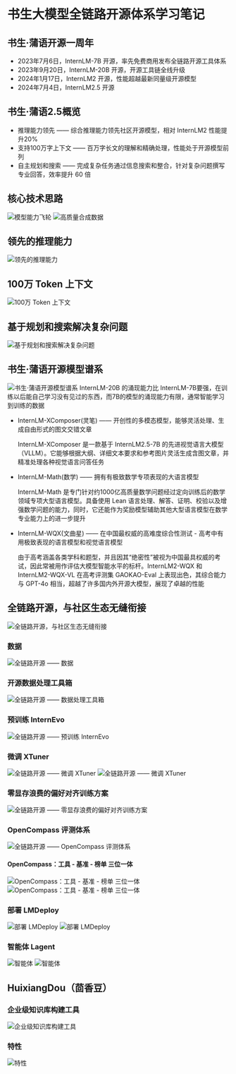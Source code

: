 # 书生大模型全链路开源体系学习笔记
## 书生·蒲语开源一周年
- 2023年7月6日，InternLM-7B 开源，率先免费商用发布全链路开源工具体系
- 2023年9月20日，InternLM-20B 开源，开源工具链全线升级
- 2024年1月17日，InternLM2 开源，性能超越最新同量级开源模型
- 2024年7月4日，InternLM2.5 开源

## 书生·蒲语2.5概览
- 推理能力领先 —— 综合推理能力领先社区开源模型，相对 InternLM2 性能提升20%
- 支持100万字上下文 —— 百万字长文的理解和精确处理，性能处于开源模型前列
- 自主规划和搜索 —— 完成复杂任务通过信息搜索和整合，针对复杂问题撰写专业回答，效率提升 60 倍

## 核心技术思路
![模型能力飞轮](./img/1-1.png "模型能力飞轮")
![高质量合成数据](./img/1-2.png "高质量合成数据")

## 领先的推理能力
![领先的推理能力](./img/1-3.png "领先的推理能力")

## 100万 Token 上下文
![100万 Token 上下文](./img/1-4.png "100万 Token 上下文")

## 基于规划和搜索解决复杂问题
![基于规划和搜索解决复杂问题](./img/1-5.png "基于规划和搜索解决复杂问题")

## 书生·蒲语开源模型谱系
![书生·蒲语开源模型谱系](./img/1-6.png "书生·蒲语开源模型谱系")
InternLM-20B 的涌现能力比 InternLM-7B要强，在训练以后能自己学习没有见过的东西，而7B的模型的涌现能力有限，通常智能学习到训练的数据

- InternLM-XComposer(灵笔) —— 开创性的多模态模型，能够灵活处理、生成自由形式的图文交错文章

  InternLM-XComposer 是一款基于 InternLM2.5-7B 的先进视觉语言大模型（VLLM）。它能够根据大纲、详细文本要求和参考图片灵活生成含图文章，并精准处理各种视觉语言问答任务
- InternLM-Math(数学) —— 拥有有极致数学专项表现的大语言模型

  InternLM-Math 是专门针对约1000亿高质量数学问题经过定向训练后的数学领域专项大型语言模型。具备使用 Lean 语言处理、解答、证明、校验以及增强数学问题的能力，同时，它还能作为奖励模型辅助其他大型语言模型在数学专业能力上的进一步提升

- InternLM-WQX(文曲星) —— 在中国最权威的高难度综合性测试 - 高考中有用极致表现的语言模型和视觉语言模型

  由于高考涵盖各类学科和题型，并且因其“绝密性”被视为中国最具权威的考试，因此常被用作评估大模型智能水平的标杆。InternLM2-WQX 和 InternLM2-WQX-VL 在高考评测集 GAOKAO-Eval 上表现出色，其综合能力与 GPT-4o 相当，超越了许多国内外开源大模型，展现了卓越的性能

## 全链路开源，与社区生态无缝衔接
![全链路开源，与社区生态无缝衔接](./img/1-7.png "全链路开源，与社区生态无缝衔接")

### 数据
![全链路开源 —— 数据](./img/1-8.png "全全链路开源 —— 数据")
### 开源数据处理工具箱
![全链路开源 —— 数据处理工具箱](./img/1-9.png "全全链路开源 —— 数据处理工具箱")
### 预训练 InternEvo
![全链路开源 —— 预训练 InternEvo](./img/1-10.png "全全链路开源 —— 预训练 InternEvo")
### 微调 XTuner
![全链路开源 —— 微调 XTuner](./img/1-11.png "全全链路开源 —— 微调 XTuner")
![全链路开源 —— 微调 XTuner](./img/1-12.png "全全链路开源 —— 微调 XTuner")
### 零显存浪费的偏好对齐训练方案
![全链路开源 —— 零显存浪费的偏好对齐训练方案](./img/1-13.png "全全链路开源 —— 零显存浪费的偏好对齐训练方案")
### OpenCompass 评测体系
![全链路开源 —— OpenCompass 评测体系](./img/1-14.png "全全链路开源 —— OpenCompass 评测体系")
#### OpenCompass：工具 - 基准 - 榜单 三位一体
![OpenCompass：工具 - 基准 - 榜单 三位一体](./img/1-15.png "OpenCompass：工具 - 基准 - 榜单 三位一体")
![OpenCompass：工具 - 基准 - 榜单 三位一体](./img/1-16.png "OpenCompass：工具 - 基准 - 榜单 三位一体")
### 部署 LMDeploy
![部署 LMDeploy](./img/1-17.png "部署 LMDeploy")
![部署 LMDeploy](./img/1-18.png "部署 LMDeploy")
### 智能体 Lagent
![智能体](./img/1-19.png "智能体")
![智能体](./img/1-20.png "智能体")

## HuixiangDou（茴香豆）
### 企业级知识库构建工具
![企业级知识库构建工具](./img/1-21.png "企业级知识库构建工具")
### 特性
![特性](./img/1-22.png "特性")


